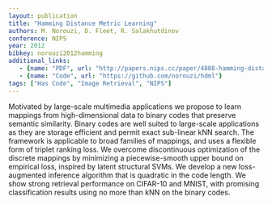 ```yaml
---
layout: publication
title: "Hamming Distance Metric Learning"
authors: M. Norouzi, D. Fleet, R. Salakhutdinov
conference: NIPS
year: 2012
bibkey: norouzi2012hamming
additional_links:
   - {name: "PDF", url: "http://papers.nips.cc/paper/4808-hamming-distance-metric-learning.pdf"}
   - {name: "Code", url: "https://github.com/norouzi/hdml"}
tags: ["Has Code", "Image Retrieval", "NIPS"]
---
```

Motivated by large-scale multimedia applications we propose to learn mappings
from high-dimensional data to binary codes that preserve semantic similarity.
Binary codes are well suited to large-scale applications as they are storage efficient and permit exact sub-linear kNN search. The framework is applicable
to broad families of mappings, and uses a flexible form of triplet ranking loss.
We overcome discontinuous optimization of the discrete mappings by minimizing
a piecewise-smooth upper bound on empirical loss, inspired by latent structural
SVMs. We develop a new loss-augmented inference algorithm that is quadratic in
the code length. We show strong retrieval performance on CIFAR-10 and MNIST,
with promising classification results using no more than kNN on the binary codes.
